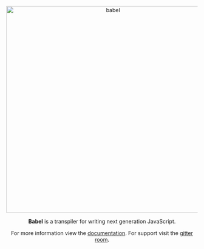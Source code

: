 <p align="center">
  <a href="https://babeljs.io/">
    <img alt="babel" src="https://raw.githubusercontent.com/babel/logo/master/logo.png" width="546">
  </a>
</p>

<p align="center">
  <strong>Babel</strong> is a transpiler for writing next generation JavaScript.
</p>

<p align="center">
  For more information view the <a href="https://babeljs.io/">documentation</a>. For
  support visit the <a href="https://gitter.im/babel/babel">gitter room</a>.
</p>
